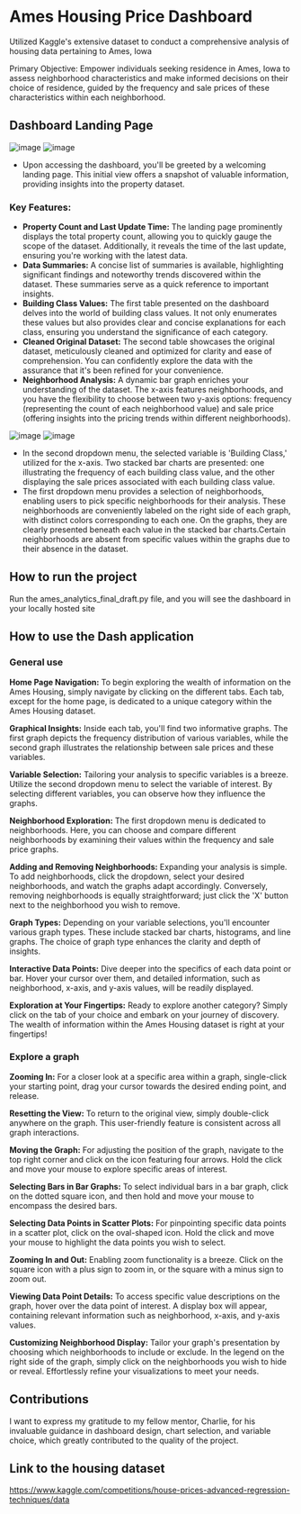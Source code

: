 # Ames Housing Price Dashboard

Utilized Kaggle's extensive dataset to conduct a comprehensive analysis of housing data pertaining to Ames, Iowa

Primary Objective: Empower individuals seeking residence in Ames, Iowa to assess neighborhood characteristics and make informed decisions on their choice of residence, guided by the frequency and sale prices of these characteristics within each neighborhood.

## Dashboard Landing Page
![image](https://github.com/SteveDog16/Ames-Housing/assets/96502117/1415b312-3244-484d-90e4-cc8d8f300c3c)
![image](https://github.com/SteveDog16/Ames-Housing/assets/96502117/b339af78-51c4-4b3c-a70f-007adb9d13f8)
- Upon accessing the dashboard, you'll be greeted by a welcoming landing page. This initial view offers a snapshot of valuable information, providing insights into the property dataset.

### Key Features:

- **Property Count and Last Update Time:** The landing page prominently displays the total property count, allowing you to quickly gauge the scope of the dataset. Additionally, it reveals the time of the last update, ensuring you're working with the latest data.
- **Data Summaries:** A concise list of summaries is available, highlighting significant findings and noteworthy trends discovered within the dataset. These summaries serve as a quick reference to important insights.
- **Building Class Values:** The first table presented on the dashboard delves into the world of building class values. It not only enumerates these values but also provides clear and concise explanations for each class, ensuring you understand the significance of each category.
- **Cleaned Original Dataset:** The second table showcases the original dataset, meticulously cleaned and optimized for clarity and ease of comprehension. You can confidently explore the data with the assurance that it's been refined for your convenience.
- **Neighborhood Analysis:** A dynamic bar graph enriches your understanding of the dataset. The x-axis features neighborhoods, and you have the flexibility to choose between two y-axis options: frequency (representing the count of each neighborhood value) and sale price (offering insights into the pricing trends within different neighborhoods).

![image](https://github.com/SteveDog16/Ames-Housing/assets/96502117/37c455f5-940c-41c0-acc4-a728d12e8126)
![image](https://github.com/SteveDog16/Ames-Housing/assets/96502117/c12e18a5-1cb7-4528-ad3f-8cde53800c29)
- In the second dropdown menu, the selected variable is 'Building Class,' utilized for the x-axis. Two stacked bar charts are presented: one illustrating the frequency of each building class value, and the other displaying the sale prices associated with each building class value.
- The first dropdown menu provides a selection of neighborhoods, enabling users to pick specific neighborhoods for their analysis. These neighborhoods are conveniently labeled on the right side of each graph, with distinct colors corresponding to each one. On the graphs, they are clearly presented beneath each value in the stacked bar charts.Certain neighborhoods are absent from specific values within the graphs due to their absence in the dataset.

## How to run the project

Run the ames_analytics_final_draft.py file, and you will see the dashboard in your locally hosted site

## How to use the Dash application

### General use

**Home Page Navigation:**
To begin exploring the wealth of information on the Ames Housing, simply navigate by clicking on the different tabs. Each tab, except for the home page, is dedicated to a unique category within the Ames Housing dataset.

**Graphical Insights:**
Inside each tab, you'll find two informative graphs. The first graph depicts the frequency distribution of various variables, while the second graph illustrates the relationship between sale prices and these variables.

**Variable Selection:**
Tailoring your analysis to specific variables is a breeze. Utilize the second dropdown menu to select the variable of interest. By selecting different variables, you can observe how they influence the graphs.

**Neighborhood Exploration:**
The first dropdown menu is dedicated to neighborhoods. Here, you can choose and compare different neighborhoods by examining their values within the frequency and sale price graphs.

**Adding and Removing Neighborhoods:**
Expanding your analysis is simple. To add neighborhoods, click the dropdown, select your desired neighborhoods, and watch the graphs adapt accordingly. Conversely, removing neighborhoods is equally straightforward; just click the 'X' button next to the neighborhood you wish to remove.

**Graph Types:**
Depending on your variable selections, you'll encounter various graph types. These include stacked bar charts, histograms, and line graphs. The choice of graph type enhances the clarity and depth of insights.

**Interactive Data Points:**
Dive deeper into the specifics of each data point or bar. Hover your cursor over them, and detailed information, such as neighborhood, x-axis, and y-axis values, will be readily displayed.

**Exploration at Your Fingertips:**
Ready to explore another category? Simply click on the tab of your choice and embark on your journey of discovery. The wealth of information within the Ames Housing dataset is right at your fingertips!

### Explore a graph

**Zooming In:**
For a closer look at a specific area within a graph, single-click your starting point, drag your cursor towards the desired ending point, and release.

**Resetting the View:**
To return to the original view, simply double-click anywhere on the graph. This user-friendly feature is consistent across all graph interactions.

**Moving the Graph:**
For adjusting the position of the graph, navigate to the top right corner and click on the icon featuring four arrows. Hold the click and move your mouse to explore specific areas of interest.

**Selecting Bars in Bar Graphs:**
To select individual bars in a bar graph, click on the dotted square icon, and then hold and move your mouse to encompass the desired bars.

**Selecting Data Points in Scatter Plots:**
For pinpointing specific data points in a scatter plot, click on the oval-shaped icon. Hold the click and move your mouse to highlight the data points you wish to select.

**Zooming In and Out:**
Enabling zoom functionality is a breeze. Click on the square icon with a plus sign to zoom in, or the square with a minus sign to zoom out.

**Viewing Data Point Details:**
To access specific value descriptions on the graph, hover over the data point of interest. A display box will appear, containing relevant information such as neighborhood, x-axis, and y-axis values.

**Customizing Neighborhood Display:**
Tailor your graph's presentation by choosing which neighborhoods to include or exclude. In the legend on the right side of the graph, simply click on the neighborhoods you wish to hide or reveal. Effortlessly refine your visualizations to meet your needs.

## Contributions
I want to express my gratitude to my fellow mentor, Charlie, for his invaluable guidance in dashboard design, chart selection, and variable choice, which greatly contributed to the quality of the project.

## Link to the housing dataset

https://www.kaggle.com/competitions/house-prices-advanced-regression-techniques/data
